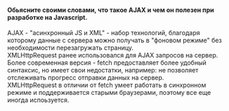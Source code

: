 #### Обьясните своими словами, что такое AJAX и чем он полезен при разработке на Javascript.

AJAX - "асинхронный JS и XML" - набор технологий, благодаря которому данные с сервера можно получать в "фоновом режиме" без необходимости перезагружать страницу.  
XMLHttpRequest ранее использовался для AJAX запросов на сервер. 
Более современная версия - fetch предоставляет более удобный синтаксис, но имеет свои недостатки, например: не позволяет отслеживать прогресс отправки данных на сервер.  
XMLHttpRequest в отличии от fetch умеет работать в синхронном режиме и поддерживается старыми браузерами, поэтому все еще иногда испоьзуется.